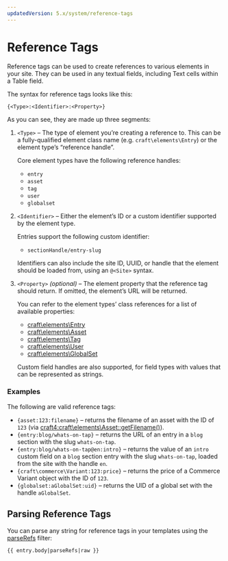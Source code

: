 ```yaml
---
updatedVersion: 5.x/system/reference-tags
---
```


# Reference Tags

Reference tags can be used to create references to various elements in your site. They can be used in any textual fields, including Text cells within a Table field.

The syntax for reference tags looks like this:

```twig
{<Type>:<Identifier>:<Property>}
```

As you can see, they are made up three segments:

1.  `<Type>` – The type of element you’re creating a reference to. This can be a fully-qualified element class name (e.g. `craft\elements\Entry`) or the element type’s “reference handle”.

    Core element types have the following reference handles:

    - `entry`
    - `asset`
    - `tag`
    - `user`
    - `globalset`

2.  `<Identifier>` – Either the element’s ID or a custom identifier supported by the element type.

    Entries support the following custom identifier:

    - `sectionHandle/entry-slug`

    Identifiers can also include the site ID, UUID, or handle that the element should be loaded from, using an `@<Site>` syntax.

3.  `<Property>` _(optional)_ – The element property that the reference tag should return. If omitted, the element’s URL will be returned.

    You can refer to the element types’ class references for a list of available properties:

    - [craft\elements\Entry](craft4:craft\elements\Entry#public-properties)
    - [craft\elements\Asset](craft4:craft\elements\Asset#public-properties)
    - [craft\elements\Tag](craft4:craft\elements\Tag#public-properties)
    - [craft\elements\User](craft4:craft\elements\User#public-properties)
    - [craft\elements\GlobalSet](craft4:craft\elements\GlobalSet#public-properties)

    Custom field handles are also supported, for field types with values that can be represented as strings.

### Examples

The following are valid reference tags:

- `{asset:123:filename}` – returns the filename of an asset with the ID of `123` (via <craft4:craft\elements\Asset::getFilename()>).
- `{entry:blog/whats-on-tap}` – returns the URL of an entry in a `blog` section with the slug `whats-on-tap`.
- `{entry:blog/whats-on-tap@en:intro}` – returns the value of an `intro` custom field on a `blog` section entry with the slug `whats-on-tap`, loaded from the site with the handle `en`.
- `{craft\commerce\Variant:123:price}` – returns the price of a Commerce Variant object with the ID of `123`.
- `{globalset:aGlobalSet:uid}` – returns the UID of a global set with the handle `aGlobalSet`.

## Parsing Reference Tags

You can parse any string for reference tags in your templates using the [parseRefs](dev/filters.md#parserefs) filter:

```twig
{{ entry.body|parseRefs|raw }}
```

